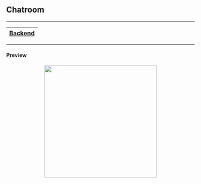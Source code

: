 ## Chatroom

---

|[Backend](https://github.com/blacksmithop/BusySocket/)|
|---|

---

#### Preview

<p align="center">
  <img width="300" src="https://i.ibb.co/GTj9pTT/ckfzit0-AGu.gif">
</p>

